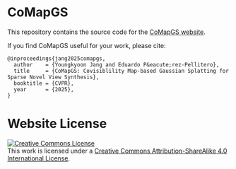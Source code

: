 # CoMapGS

This repository contains the source code for the [CoMapGS website](https://youngkyoonjang.github.io/projects/comapgs/).

If you find CoMapGS useful for your work, please cite:
```
@inproceedings{jang2025comapgs,
  author    = {Youngkyoon Jang and Eduardo P&eacute;rez-Pellitero},
  title     = {CoMapGS: Covisiblility Map-based Gaussian Splatting for Sparse Novel View Synthesis},
  booktitle = {CVPR},
  year      = {2025},
}
```

# Website License
<a rel="license" href="http://creativecommons.org/licenses/by-sa/4.0/"><img alt="Creative Commons License" style="border-width:0" src="https://i.creativecommons.org/l/by-sa/4.0/88x31.png" /></a><br />
This work is licensed under a 
<a rel="license" href="http://creativecommons.org/licenses/by-sa/4.0/">Creative Commons Attribution-ShareAlike 4.0 International License</a>.
